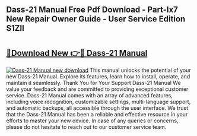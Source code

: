 ## Dass-21 Manual Free Pdf Download - Part-Ix7 New Repair Owner Guide - User Service Edition S1ZlI

# <h2><a href="http://bc41462.oget.top/?id=Dass-21+Manual">🔗Download New 👉🔴 Dass-21 Manual</a></h2>

[![Dass-21 Manual new download](https://i.imgur.com/5g1atiW.png)](http://bc41462.oget.top/?id=Dass-21+Manual)
This manual unlocks the potential of your new Dass-21 Manual. Explore its features, learn how to install, operate, and maintain it seamlessly. Thank You for Your Support Dass-21 Manual We value your feedback and are committed to providing exceptional customer service. Dass-21 Manual comes with an array of advanced features, including voice recognition, customizable settings, multi-language support, and automatic backups, all accessible through the user interface. We trust that the Dass-21 Manual has been a reliable and effective resource in your efforts to master your new device. In case of any queries or concerns, please do not hesitate to reach out to our customer service team.
